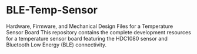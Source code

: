 # BLE-Temp-Sensor
Hardware, Firmware, and Mechanical Design Files for a Temperature Sensor Board This repository contains the complete development resources for a temperature sensor board featuring the HDC1080 sensor and Bluetooth Low Energy (BLE) connectivity. 
